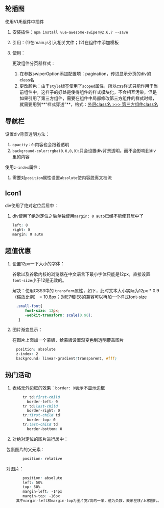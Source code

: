 ## 轮播图

使用VUE组件中插件

1. 安装插件：`npm install vue-awesome-swiper@2.6.7 --save`

2. 引用：(1)在main.js引入相关文件；(2)在组件中添加模板

3. 使用：

   更改组件分页器样式：

      1. 在参数swiperOption添加配置项：pagination，传进显示分页的div的class名
      2. 更改颜色：由于`style`标签使用了`scoped`属性，所以css样式只能作用于当前组件中，这样子的好处是使得组件的样式模块化，不会相互污染。但是如果引用了第三方组件，需要在组件中局部修改第三方组件的样式时候，就需要用到**“样式穿透”**，格式：<u>外层class名 >>> 第三方组件class名</u>

## 导航栏

设置div背景透明方法：

1. `opacity：0`:内容也会跟着透明
2. `background-color:rgba(0,0,0,0)`:只会设置div背景透明，而不会影响到div里的内容

使用`z-index`属性：

1. 需要对`position`属性设置`absolute`使内容脱离文档流

## Icon1

div使用了绝对定位后居中：

1. div使用了绝对定位之后单独使用`margin: 0 auto`已经不能使其居中了

   ```css
   left: 0
   right: 0
   margin: 0 auto
   ```

   

## 超值优惠

1. 设置12px一下大小的字体：

   谷歌以及谷歌内核的浏览器在中文语言下最小字体只能是12px，直接设置`font-size`小于12是无效的。

   解决：使用CSS3中的 `transform`属性，如下，此时文本大小实际为12px * 0.9（缩放比例） = 10.8px；对IE7和IE8的兼容可以再加一个样式font-size

```css
	 .small-font{
      	 font-size: 12px;
         -webkit-transform: scale(0.90);
      }
```

2. 图片渐变显示：

   在图片上面加一个蒙版，给蒙版设置渐变色到透明覆盖图片

```css
	 position: absolute
     z-index: 2
     background: linear-gradient(transparent, #fff)
```
## 热门活动

1. 表格无外边框的效果：`border: 0`表示不显示边框

```css
		tr td:first-child
       	  border-left: 0
    	tr td:last-child
       	  border-right: 0
    	tr:first-child td
       	  border-top: 0
    	tr:last-child td
       	  border-bottom: 0
```

2. 对绝对定位的图片进行居中：

​	  包裹图片的父元素：

```css
		position: relative
```

​	  对图片：

```css
		position: absolute
        left: 50%
        top: 50%
        margin-left: -14px
        margin-top: -16px
	 其中margin-left和margin-top为图片宽/高的一半，值为负数，表示左移/上移图片。
```







